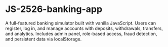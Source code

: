 # JS-2526-banking-app
A full-featured banking simulator built with vanilla JavaScript. Users can register, log in, and manage accounts with deposits, withdrawals, transfers, and analytics. Includes admin panel, role-based access, fraud detection, and persistent data via localStorage.

